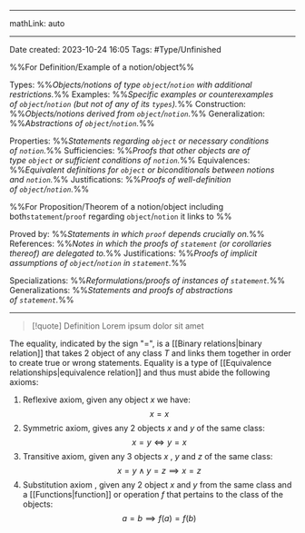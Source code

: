 
---

mathLink: auto

---
Date created: 2023-10-24 16:05
Tags: #Type/Unfinished 

%%For Definition/Example of a notion/object%%

Types: %%_Objects/notions of type `object`/`notion` with additional restrictions._%% 
Examples: %%_Specific examples or counterexamples of `object`/`notion` (but not of any of its `types`)._%%
Construction: %%_Objects/notions derived from `object`/`notion`._%%
Generalization: %%_Abstractions of `object`/`notion`._%%

Properties: %%_Statements regarding `object` or necessary conditions of `notion`._%%
Sufficiencies: %%_Proofs that other objects are of type `object` or sufficient conditions of `notion`._%%
Equivalences: %%_Equivalent definitions for `object` or biconditionals between notions and `notion`._%%
Justifications: %%_Proofs of well-definition of `object`/`notion`._%%

%%For Proposition/Theorem of a notion/object including both`statement`/`proof` regarding `object`/`notion` it links to %%

Proved by: %%_Statements in which `proof` depends crucially on._%%
References: %%_Notes in which the proofs of `statement` (or corollaries thereof) are delegated to._%%
Justifications: %%_Proofs of implicit assumptions of `object`/`notion` in `statement`._%%   

Specializations: %%_Reformulations/proofs of instances of `statement`._%%
Generalizations: %%_Statements and proofs of abstractions of `statement`._%%

---  



> [!quote] Definition
> Lorem ipsum dolor sit amet









The equality, indicated by the sign "$=$", is a [[Binary relations|binary relation]] that takes 2 object of any class $T$ and links them together in order to create true or wrong statements. Equality is a type of [[Equivalence relationships|equivalence relation]] and thus must abide the following axioms:

1. Reflexive axiom, given any object $x$ we have: $$x=x$$
2. Symmetric axiom, gives any 2 objects $x$ and $y$  of the same class: $$x=y \Longleftrightarrow y=x$$
3. Transitive axiom, given any 3 objects $x$ , $y$ and $z$ of the same class: $$x=y \land y=z \implies x=z$$
4. Substitution axiom , given any 2 object $x$ and $y$ from the same class and a [[Functions|function]] or operation $f$ that pertains to the class of the objects: $$a=b \implies f(a)=f(b)$$


